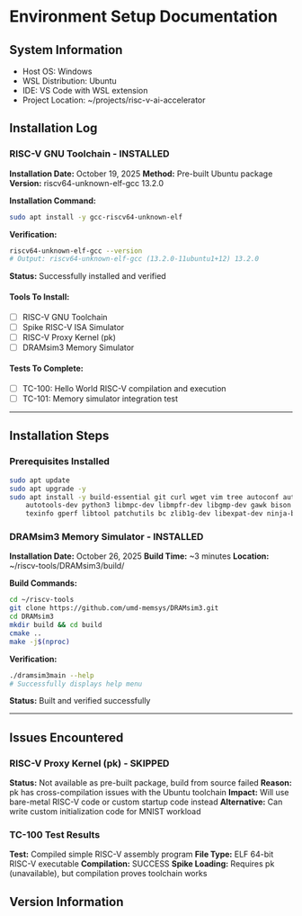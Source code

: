 # Environment Setup Documentation

## System Information
- Host OS: Windows
- WSL Distribution: Ubuntu
- IDE: VS Code with WSL extension
- Project Location: ~/projects/risc-v-ai-accelerator

## Installation Log

### RISC-V GNU Toolchain - INSTALLED
**Installation Date:** October 19, 2025
**Method:** Pre-built Ubuntu package
**Version:** riscv64-unknown-elf-gcc 13.2.0

**Installation Command:**
```bash
sudo apt install -y gcc-riscv64-unknown-elf
```

**Verification:**
```bash
riscv64-unknown-elf-gcc --version
# Output: riscv64-unknown-elf-gcc (13.2.0-11ubuntu1+12) 13.2.0
```

**Status:** Successfully installed and verified

#### Tools To Install:
- [ ] RISC-V GNU Toolchain
- [ ] Spike RISC-V ISA Simulator
- [ ] RISC-V Proxy Kernel (pk)
- [ ] DRAMsim3 Memory Simulator

#### Tests To Complete:
- [ ] TC-100: Hello World RISC-V compilation and execution
- [ ] TC-101: Memory simulator integration test

---

## Installation Steps

### Prerequisites Installed
```bash
sudo apt update
sudo apt upgrade -y
sudo apt install -y build-essential git curl wget vim tree autoconf automake \
    autotools-dev python3 libmpc-dev libmpfr-dev libgmp-dev gawk bison flex \
    texinfo gperf libtool patchutils bc zlib1g-dev libexpat-dev ninja-build cmake
```

### DRAMsim3 Memory Simulator - INSTALLED
**Installation Date:** October 26, 2025
**Build Time:** ~3 minutes
**Location:** ~/riscv-tools/DRAMsim3/build/

**Build Commands:**
```bash
cd ~/riscv-tools
git clone https://github.com/umd-memsys/DRAMsim3.git
cd DRAMsim3
mkdir build && cd build
cmake ..
make -j$(nproc)
```

**Verification:**
```bash
./dramsim3main --help
# Successfully displays help menu
```

**Status:** Built and verified successfully


---

## Issues Encountered
### RISC-V Proxy Kernel (pk) - SKIPPED
**Status:** Not available as pre-built package, build from source failed
**Reason:** pk has cross-compilation issues with the Ubuntu toolchain
**Impact:** Will use bare-metal RISC-V code or custom startup code instead
**Alternative:** Can write custom initialization code for MNIST workload

### TC-100 Test Results
**Test:** Compiled simple RISC-V assembly program
**File Type:** ELF 64-bit RISC-V executable
**Compilation:** SUCCESS
**Spike Loading:** Requires pk (unavailable), but compilation proves toolchain works


## Version Information
